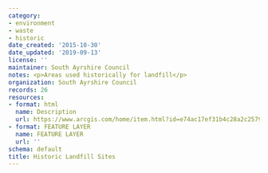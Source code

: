 ```yaml
---
category:
- environment
- waste
- historic
date_created: '2015-10-30'
date_updated: '2019-09-13'
license: ''
maintainer: South Ayrshire Council
notes: <p>Areas used historically for landfill</p>
organization: South Ayrshire Council
records: 26
resources:
- format: html
  name: Description
  url: https://www.arcgis.com/home/item.html?id=e74ac17ef31b4c28a2c257977c4b31e1
- format: FEATURE LAYER
  name: FEATURE LAYER
  url: ''
schema: default
title: Historic Landfill Sites
---
```


